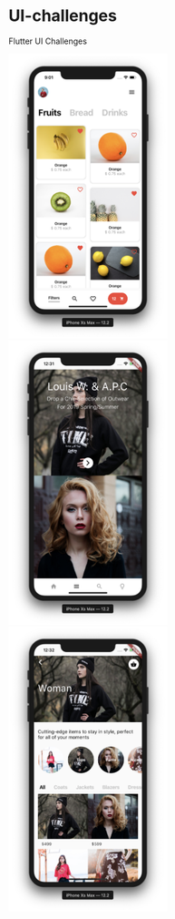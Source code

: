 # UI-challenges
Flutter UI Challenges


<div>
<img src="Screenshots/fruits.png" width="280" height="500"> 
</div>
<div>
<img src="Screenshots/f1.png" width="280" height="500"> 
</div>

<div>
<img src="Screenshots/f2.png" width="280" height="500"> 
</div>

